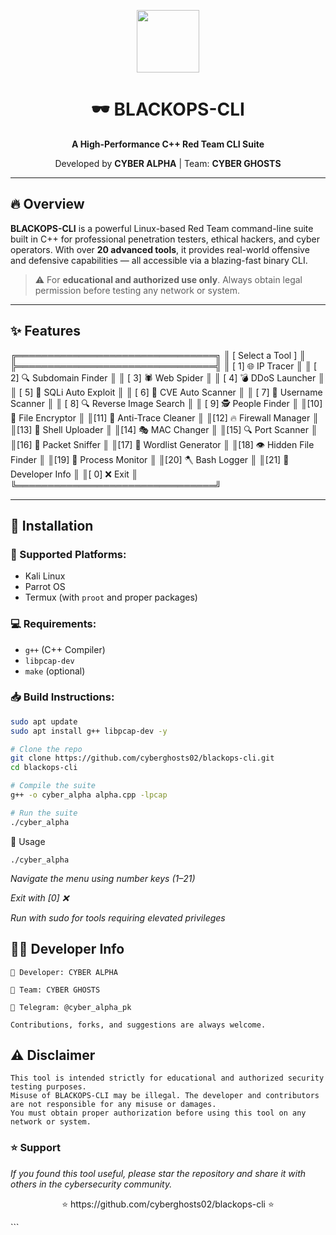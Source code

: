 <p align="center">
  <img src="https://upload.wikimedia.org/wikipedia/commons/1/18/ISO_C%2B%2B_Logo.svg" height="100">
</p>

<h1 align="center">🕶️ BLACKOPS-CLI</h1>
<p align="center"><strong>A High-Performance C++ Red Team CLI Suite</strong></p>
<p align="center">Developed by <b>CYBER ALPHA</b> | Team: <b>CYBER GHOSTS</b></p>

---

## 🔥 Overview

**BLACKOPS-CLI** is a powerful Linux-based Red Team command-line suite built in C++ for professional penetration testers, ethical hackers, and cyber operators. With over **20 advanced tools**, it provides real-world offensive and defensive capabilities — all accessible via a blazing-fast binary CLI.

> ⚠️ For **educational and authorized use only**. Always obtain legal permission before testing any network or system.

---

## ✨ Features
╔════════════════════════════════╗
║     [ Select a Tool ]         ║
╠════════════════════════════════╣
║ [ 1] 🌐  IP Tracer             ║
║ [ 2] 🔍  Subdomain Finder      ║
║ [ 3] 🕷   Web Spider            ║
║ [ 4] 💣  DDoS Launcher         ║
║ [ 5] 💉  SQLi Auto Exploit     ║
║ [ 6] 🧿  CVE Auto Scanner      ║
║ [ 7] 🧩  Username Scanner      ║
║ [ 8] 🔍  Reverse Image Search  ║
║ [ 9] 🕵   People Finder         ║
║[10] 🔐  File Encryptor         ║
║[11] 🧹  Anti-Trace Cleaner     ║
║[12] 🔥  Firewall Manager       ║
║[13] 🐚  Shell Uploader         ║
║[14] 🎭  MAC Changer            ║
║[15] 🔍  Port Scanner           ║
║[16] 📡  Packet Sniffer         ║
║[17] 🧰  Wordlist Generator     ║
║[18] 👁  Hidden File Finder     ║
║[19] 🧠  Process Monitor        ║
║[20] 🪓  Bash Logger             ║
║[21] 👤  Developer Info         ║
║[ 0] ❌  Exit                   ║
╚════════════════════════════════╝

---

## 🔧 Installation

### 🐧 Supported Platforms:
- Kali Linux
- Parrot OS
- Termux (with `proot` and proper packages)

### 💻 Requirements:
- `g++` (C++ Compiler)
- `libpcap-dev`
- `make` (optional)

### 📥 Build Instructions:

```bash
sudo apt update
sudo apt install g++ libpcap-dev -y

# Clone the repo
git clone https://github.com/cyberghosts02/blackops-cli.git
cd blackops-cli

# Compile the suite
g++ -o cyber_alpha alpha.cpp -lpcap

# Run the suite
./cyber_alpha
```
🚀 Usage
```
./cyber_alpha
```
*Navigate the menu using number keys (1–21)*

*Exit with [0] ❌*

*Run with sudo for tools requiring elevated privileges*


## 👨‍💻 Developer Info

    👤 Developer: CYBER ALPHA

    🧠 Team: CYBER GHOSTS

    💬 Telegram: @cyber_alpha_pk

    Contributions, forks, and suggestions are always welcome.

## ⚠️ Disclaimer

    This tool is intended strictly for educational and authorized security testing purposes.
    Misuse of BLACKOPS-CLI may be illegal. The developer and contributors are not responsible for any misuse or damages.
    You must obtain proper authorization before using this tool on any network or system.


### ⭐ Support

*If you found this tool useful, please star the repository and share it with others in the cybersecurity community.*
<p align="center"> ⭐ https://github.com/cyberghosts02/blackops-cli ⭐ </p> ``` 
